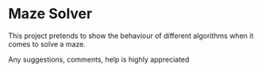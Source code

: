 # Maze Solver
This project pretends to show the behaviour of different algorithms when it comes to solve a maze.

Any suggestions, comments, help is highly appreciated


